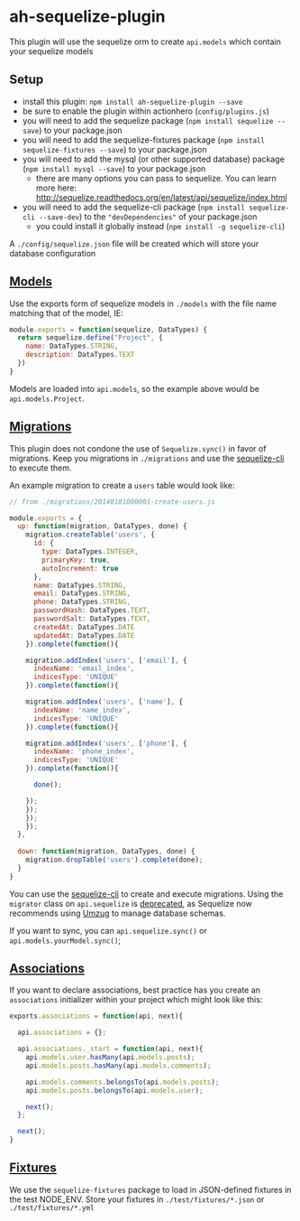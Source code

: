 # ah-sequelize-plugin

This plugin will use the sequelize orm to create `api.models` which contain your sequelize models

## Setup

- install this plugin: `npm install ah-sequelize-plugin --save`
- be sure to enable the plugin within actionhero (`config/plugins.js`)
- you will need to add the sequelize package (`npm install sequelize --save`) to your package.json
- you will need to add the sequelize-fixtures package (`npm install sequelize-fixtures --save`) to your package.json
- you will need to add the mysql (or other supported database) package (`npm install mysql --save`) to your package.json
  - there are many options you can pass to sequelize.  You can learn more here: http://sequelize.readthedocs.org/en/latest/api/sequelize/index.html
- you will need to add the sequelize-cli package (`npm install sequelize-cli --save-dev`) to the `"devDependencies"` of your package.json
  - you could install it globally instead (`npm install -g sequelize-cli`)

A `./config/sequelize.json` file will be created which will store your database configuration

## [Models](http://docs.sequelizejs.com/en/latest/api/models)

Use the exports form of sequelize models in `./models` with the file name matching that of the model, IE:

```javascript
module.exports = function(sequelize, DataTypes) {
  return sequelize.define("Project", {
    name: DataTypes.STRING,
    description: DataTypes.TEXT
  })
}
```

Models are loaded into `api.models`, so the example above would be `api.models.Project`.

## [Migrations](http://docs.sequelizejs.com/en/latest/api/migrations)

This plugin does not condone the use of `Sequelize.sync()` in favor of migrations.  Keep you migrations in `./migrations` and use the [sequelize-cli](https://github.com/sequelize/cli) to execute them.

An example migration to create a `users` table would look like:
```javascript 
// from ./migrations/20140101000001-create-users.js

module.exports = {
  up: function(migration, DataTypes, done) {
    migration.createTable('users', {
      id: {
        type: DataTypes.INTEGER,
        primaryKey: true,
        autoIncrement: true
      },
      name: DataTypes.STRING,
      email: DataTypes.STRING,
      phone: DataTypes.STRING,
      passwordHash: DataTypes.TEXT,
      passwordSalt: DataTypes.TEXT,
      createdAt: DataTypes.DATE
      updatedAt: DataTypes.DATE
    }).complete(function(){

    migration.addIndex('users', ['email'], {
      indexName: 'email_index',
      indicesType: 'UNIQUE'
    }).complete(function(){

    migration.addIndex('users', ['name'], {
      indexName: 'name_index',
      indicesType: 'UNIQUE'
    }).complete(function(){

    migration.addIndex('users', ['phone'], {
      indexName: 'phone_index',
      indicesType: 'UNIQUE'
    }).complete(function(){

      done();

    });
    });
    });
    });
  },
 
  down: function(migration, DataTypes, done) {
    migration.dropTable('users').complete(done);
  }
}
```

You can use the [sequelize-cli](http://docs.sequelizejs.com/en/latest/docs/migrations/) to create and execute migrations. 
Using the `migrator` class on `api.sequelize` is [deprecated](https://github.com/sequelize/sequelize/issues/3301#issuecomment-77935976), as Sequelize 
now recommends using [Umzug](https://github.com/sequelize/umzug) to manage database schemas.

If you want to sync, you can `api.sequelize.sync()` or `api.models.yourModel.sync()`;

## [Associations](http://docs.sequelizejs.com/en/latest/api/associations)

If you want to declare associations, best practice has you create an `associations` initializer within your project which might look like this:

```javascript
exports.associations = function(api, next){

  api.associations = {};

  api.associations._start = function(api, next){
    api.models.user.hasMany(api.models.posts);
    api.models.posts.hasMany(api.models.comments);

    api.models.comments.belongsTo(api.models.posts);
    api.models.posts.belongsTo(api.models.user);

    next();
  };

  next();
}
```

## [Fixtures](https://github.com/domasx2/sequelize-fixtures)

We use the `sequelize-fixtures` package to load in JSON-defined fixtures in the test NODE\_ENV.  Store your fixtures in `./test/fixtures/*.json` or `./test/fixtures/*.yml`
